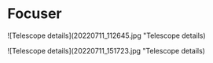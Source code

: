 # Focuser

![Telescope details](20220711_112645.jpg "Telescope details)

![Telescope details](20220711_151723.jpg "Telescope details)

